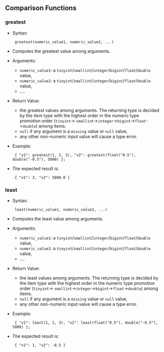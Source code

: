 <!--
 ! Licensed to the Apache Software Foundation (ASF) under one
 ! or more contributor license agreements.  See the NOTICE file
 ! distributed with this work for additional information
 ! regarding copyright ownership.  The ASF licenses this file
 ! to you under the Apache License, Version 2.0 (the
 ! "License"); you may not use this file except in compliance
 ! with the License.  You may obtain a copy of the License at
 !
 !   http://www.apache.org/licenses/LICENSE-2.0
 !
 ! Unless required by applicable law or agreed to in writing,
 ! software distributed under the License is distributed on an
 ! "AS IS" BASIS, WITHOUT WARRANTIES OR CONDITIONS OF ANY
 ! KIND, either express or implied.  See the License for the
 ! specific language governing permissions and limitations
 ! under the License.
 !-->

## <a id="ComparisonFunctions">Comparison Functions</a> ##

### greatest ###
 * Syntax:

        greatest(numeric_value1, numeric_value2, ...)

 * Computes the greatest value among arguments.
 * Arguments:
    * `numeric_value1`: a `tinyint`/`smallint`/`integer`/`bigint`/`float`/`double` value,
    * `numeric_value2`: a `tinyint`/`smallint`/`integer`/`bigint`/`float`/`double` value,
    * ....
 * Return Value:
    * the greatest values among arguments.
      The returning type is decided by the item type with the highest
      order in the numeric type promotion order (`tinyint`-> `smallint`->`integer`->`bigint`->`float`->`double`)
      among items.
    * `null` if any argument is a `missing` value or `null` value,
    * any other non-numeric input value will cause a type error.

 * Example:

        { "v1": greatest(1, 2, 3), "v2": greatest(float("0.5"), double("-0.5"), 5000) };


 * The expected result is:

        { "v1": 3, "v2": 5000.0 }


### least ###
 * Syntax:

        least(numeric_value1, numeric_value2, ...)

 * Computes the least value among arguments.
 * Arguments:
    * `numeric_value1`: a `tinyint`/`smallint`/`integer`/`bigint`/`float`/`double` value,
    * `numeric_value2`: a `tinyint`/`smallint`/`integer`/`bigint`/`float`/`double` value,
    * ....
 * Return Value:
    * the least values among arguments.
      The returning type is decided by the item type with the highest
      order in the numeric type promotion order (`tinyint`-> `smallint`->`integer`->`bigint`->`float`->`double`)
      among items.
    * `null` if any argument is a `missing` value or `null` value,
    * any other non-numeric input value will cause a type error.

 * Example:

        { "v1": least(1, 2, 3), "v2": least(float("0.5"), double("-0.5"), 5000) };


 * The expected result is:

        { "v1": 1, "v2": -0.5 }

